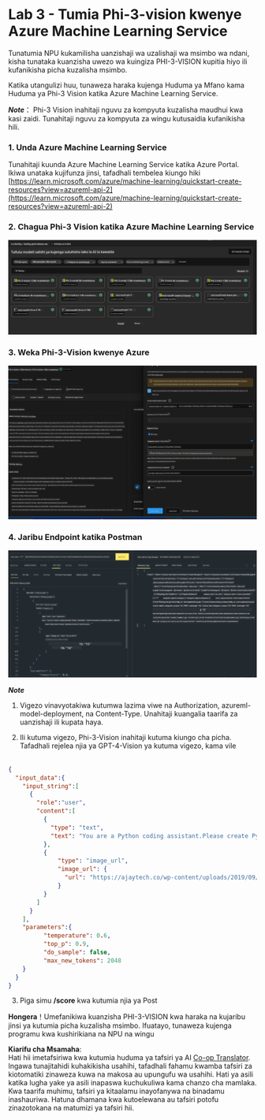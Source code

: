 <!--
CO_OP_TRANSLATOR_METADATA:
{
  "original_hash": "20cb4e6ac1686248e8be913ccf6c2bc2",
  "translation_date": "2025-07-17T04:07:59+00:00",
  "source_file": "md/02.Application/02.Code/Phi3/VSCodeExt/HOL/AIPC/03.DeployPhi3VisionOnAzure.md",
  "language_code": "sw"
}
-->
# **Lab 3 - Tumia Phi-3-vision kwenye Azure Machine Learning Service**

Tunatumia NPU kukamilisha uanzishaji wa uzalishaji wa msimbo wa ndani, kisha tunataka kuanzisha uwezo wa kuingiza PHI-3-VISION kupitia hiyo ili kufanikisha picha kuzalisha msimbo.

Katika utangulizi huu, tunaweza haraka kujenga Huduma ya Mfano kama Huduma ya Phi-3 Vision katika Azure Machine Learning Service.

***Note***： Phi-3 Vision inahitaji nguvu za kompyuta kuzalisha maudhui kwa kasi zaidi. Tunahitaji nguvu za kompyuta za wingu kutusaidia kufanikisha hili.


### **1. Unda Azure Machine Learning Service**

Tunahitaji kuunda Azure Machine Learning Service katika Azure Portal. Ikiwa unataka kujifunza jinsi, tafadhali tembelea kiungo hiki [https://learn.microsoft.com/azure/machine-learning/quickstart-create-resources?view=azureml-api-2](https://learn.microsoft.com/azure/machine-learning/quickstart-create-resources?view=azureml-api-2)


### **2. Chagua Phi-3 Vision katika Azure Machine Learning Service**

![Catalog](../../../../../../../../../translated_images/vison_catalog.f979823d5bde8aef2c37a3a9686f6c5d0c521f93730447798ea6fb580091443f.sw.png)


### **3. Weka Phi-3-Vision kwenye Azure**


![Deploy](../../../../../../../../../translated_images/vision_deploy.a8114ccd849a957272bf30959bdef166b21a0fac4c4f0129dab0106b97104772.sw.png)


### **4. Jaribu Endpoint katika Postman**


![Test](../../../../../../../../../translated_images/vision_test.0b9c1b1d414131d03398c88fc1b79d839e7946c2ae5c9fd170a2894c271e2993.sw.png)


***Note***

1. Vigezo vinavyotakiwa kutumwa lazima viwe na Authorization, azureml-model-deployment, na Content-Type. Unahitaji kuangalia taarifa za uanzishaji ili kupata haya.

2. Ili kutuma vigezo, Phi-3-Vision inahitaji kutuma kiungo cha picha. Tafadhali rejelea njia ya GPT-4-Vision ya kutuma vigezo, kama vile

```json

{
  "input_data":{
    "input_string":[
      {
        "role":"user",
        "content":[ 
          {
            "type": "text",
            "text": "You are a Python coding assistant.Please create Python code for image "
          },
          {
              "type": "image_url",
              "image_url": {
                "url": "https://ajaytech.co/wp-content/uploads/2019/09/index.png"
              }
          }
        ]
      }
    ],
    "parameters":{
          "temperature": 0.6,
          "top_p": 0.9,
          "do_sample": false,
          "max_new_tokens": 2048
    }
  }
}

```

3. Piga simu **/score** kwa kutumia njia ya Post

**Hongera**！Umefanikiwa kuanzisha PHI-3-VISION kwa haraka na kujaribu jinsi ya kutumia picha kuzalisha msimbo. Ifuatayo, tunaweza kujenga programu kwa kushirikiana na NPU na wingu

**Kiarifu cha Msamaha**:  
Hati hii imetafsiriwa kwa kutumia huduma ya tafsiri ya AI [Co-op Translator](https://github.com/Azure/co-op-translator). Ingawa tunajitahidi kuhakikisha usahihi, tafadhali fahamu kwamba tafsiri za kiotomatiki zinaweza kuwa na makosa au upungufu wa usahihi. Hati ya asili katika lugha yake ya asili inapaswa kuchukuliwa kama chanzo cha mamlaka. Kwa taarifa muhimu, tafsiri ya kitaalamu inayofanywa na binadamu inashauriwa. Hatuna dhamana kwa kutoelewana au tafsiri potofu zinazotokana na matumizi ya tafsiri hii.